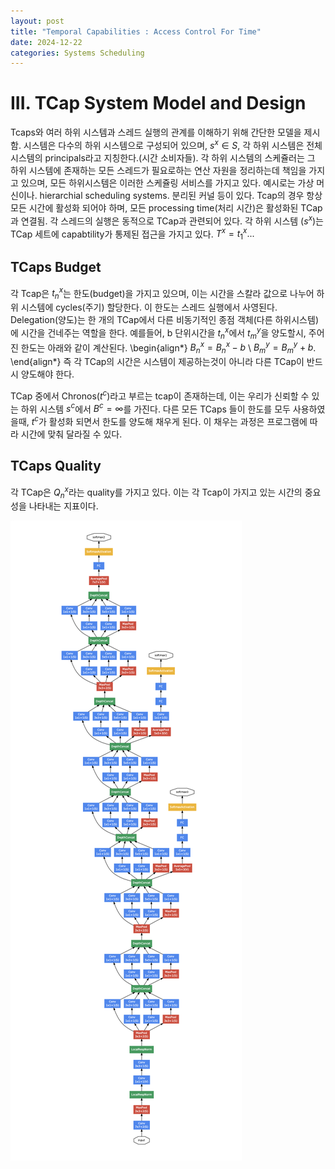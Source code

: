 ```yaml
---
layout: post
title: "Temporal Capabilities : Access Control For Time"
date: 2024-12-22
categories: Systems Scheduling
---
```


# III. TCap System Model and Design
Tcaps와 여러 하위 시스템과 스레드 실행의 관계를 이해하기 위해 간단한 모델을 제시함. 시스템은 다수의 하위 시스템으로 구성되어 있으며, $s^{x} \in S$, 각 하위 시스템은 전체 시스템의 principals라고 지칭한다.(시간 소비자들). 각 하위 시스템의 스케쥴러는 그 하위 시스템에 존재하는 모든 스레드가 필요로하는 연산 자원을 정리하는데 책임을 가지고 있으며, 모든 하위시스템은 이러한 스케쥴링 서비스를 가지고 있다. 예시로는 가상 머신이나. hierarchial scheduling systems. 분리된 커널 등이 있다. Tcap의 경우 항상 모든 시간에 활성화 되어야 하며, 모든 processing time(처리 시간)은 활성화된 TCap과 연결됨. 각 스레드의 실행은 동적으로 TCap과 관련되어 있다. 각 하위 시스템 ($s^{x}$)는 TCap 세트에 capabtility가 통제된 접근을 가지고 있다. $T^{x} = {t_{1}^{x} ...}$

## TCaps Budget

각 Tcap은 $t_{n}^{x}$는 한도(budget)을 가지고 있으며, 이는 시간을 스칼라 값으로 나누어 하위 시스템에 cycles(주기) 할당한다. 이 한도는 스레드 실행에서 사영된다. Delegation(양도)는 한 개의 TCap에서 다른 비동기적인 종점 객체(다른 하위시스템)에 시간을 건네주는 역할을 한다. 예를들어, b 단위시간을 $t_{n}^{x}$에서 $t_{m}^{y}$을 양도할시, 주어진 한도는 아래와 같이 계산된다.
\begin{align*}
$B^{x}_{n} = B^{x}_{n} - b$ \\
$B^{y}_{m} = B^{y}_{m} + b$.
\end{align*}
즉 각 TCap의 시간은 시스템이 제공하는것이 아니라 다른 TCap이 반드시 양도해야 한다.

TCap 중에서 Chronos($t^{c}$)라고 부르는 tcap이 존재하는데, 이는 우리가 신뢰할 수 있는 하위 시스템 $s^{c}$에서 $B^{c} = \infty$를 가진다. 다른 모든 TCaps 들이 한도를 모두 사용하였을때, $t^{c}$가 활성화 되면서 한도를 양도해 채우게 된다. 이 채우는 과정은 프로그램에 따라 시간에 맞춰 달라질 수 있다.

## TCaps Quality
각 TCap은 $Q^{x}_{n}$라는 quality를 가지고 있다. 이는 각 Tcap이 가지고 있는 시간의 중요성을 나타내는 지표이다. 

![](/images/InceptionNet/7.png)
